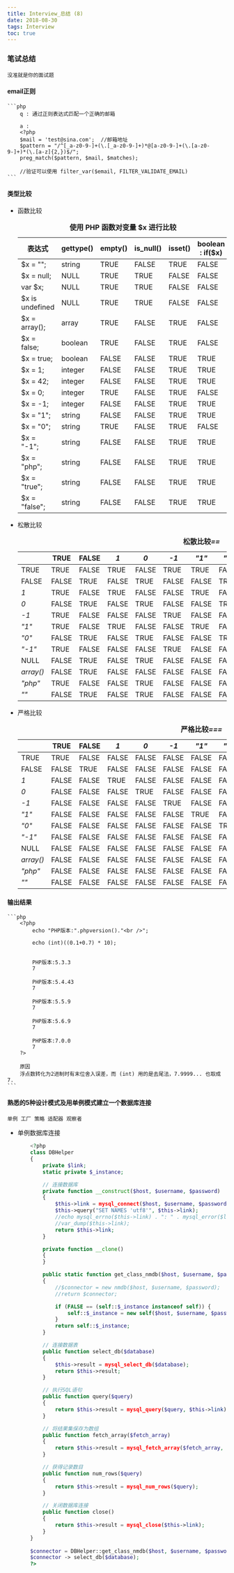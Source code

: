 ```yaml
---
title: Interview_总结 (8)
date: 2018-08-30
tags: Interview
toc: true
---
```


### 笔试总结
    没准就是你的面试题

<!-- more -->

#### email正则
    ```php
        q : 通过正则表达式匹配一个正确的邮箱

        a : 
        <?php 
        $mail = 'test@sina.com';  //邮箱地址
        $pattern = "/^[_a-z0-9-]+(\.[_a-z0-9-]+)*@[a-z0-9-]+(\.[a-z0-9-]+)*(\.[a-z]{2,})$/";
        preg_match($pattern, $mail, $matches);

        //验证可以使用 filter_var($email, FILTER_VALIDATE_EMAIL)
    ```

#### 类型比较
- 函数比较
    <table><caption><strong>使用 PHP 函数对变量 $x</var></var> 进行比较</strong></caption><thead><tr><th>表达式</th><th>gettype()</th><th>empty()</th><th>is_null()</th><th>isset()</th><th>boolean : if($x)</th></tr></thead><tbody class="tbody"><tr><td>$x = "";</td><td>string</td><td>TRUE</td><td>FALSE</td><td>TRUE</td><td>FALSE</td></tr><tr><td>$x = null;</td><td>NULL</td><td>TRUE</td><td>TRUE</td><td>FALSE</td><td>FALSE</td></tr><tr><td>var $x;</td><td>NULL</td><td>TRUE</td><td>TRUE</td><td>FALSE</td><td>FALSE</td></tr><tr><td>$x is undefined</td><td>NULL</td><td>TRUE</td><td>TRUE</td><td>FALSE</td><td>FALSE</td></tr><tr><td>$x = array();</td><td>array</td><td>TRUE</td><td>FALSE</td><td>TRUE</td><td>FALSE</td></tr><tr><td>$x = false;</td><td>boolean</td><td>TRUE</td><td>FALSE</td><td>TRUE</td><td>FALSE</td></tr><tr><td>$x = true;</td><td>boolean</td><td>FALSE</td><td>FALSE</td><td>TRUE</td><td>TRUE</td></tr><tr><td>$x = 1;</td><td>integer</td><td>FALSE</td><td>FALSE</td><td>TRUE</td><td>TRUE</td></tr><tr><td>$x = 42;</td><td>integer</td><td>FALSE</td><td>FALSE</td><td>TRUE</td><td>TRUE</td></tr><tr><td>$x = 0;</td><td>integer</td><td>TRUE</td><td>FALSE</td><td>TRUE</td><td>FALSE</td></tr><tr><td>$x = -1;</td><td>integer</td><td>FALSE</td><td>FALSE</td><td>TRUE</td><td>TRUE</td></tr><tr><td>$x = "1";</td><td>string</td><td>FALSE</td><td>FALSE</td><td>TRUE</td><td>TRUE</td></tr><tr><td>$x = "0";</td><td>string</td><td>TRUE</td><td>FALSE</td><td>TRUE</td><td>FALSE</td></tr><tr><td>$x = "-1";</td><td>string</td><td>FALSE</td><td>FALSE</td><td>TRUE</td><td>TRUE</td></tr><tr><td>$x = "php";</td><td>string</td><td>FALSE</td><td>FALSE</td><td>TRUE</td><td>TRUE</td></tr><tr><td>$x = "true";</td><td>string</td><td>FALSE</td><td>FALSE</td><td>TRUE</td><td>TRUE</td></tr><tr><td>$x = "false";</td><td>string</td><td>FALSE</td><td>FALSE</td><td>TRUE</td><td>TRUE</td></tr></tbody></table>
- 松散比较
    <table><caption><strong>松散比较<em>==</em></strong></caption><thead><tr><th></th><th>TRUE</th><th>FALSE</th><th><em>1</em></th><th><em>0</em></th><th><em>-1</em></th><th><em>"1"</em></th><th><em>"0"</em></th><th><em>"-1"</em></th><th>NULL</th><th><em>array()</em></th><th><em>"php"</em></th><th><em>""</em></th></tr></thead><tbody class="tbody"><tr><td>TRUE</td><td>TRUE</td><td>FALSE</td><td>TRUE</td><td>FALSE</td><td>TRUE</td><td>TRUE</td><td>FALSE</td><td>TRUE</td><td>FALSE</td><td>FALSE</td><td>TRUE</td><td>FALSE</td></tr><tr><td>FALSE</td><td>FALSE</td><td>TRUE</td><td>FALSE</td><td>TRUE</td><td>FALSE</td><td>FALSE</td><td>TRUE</td><td>FALSE</td><td>TRUE</td><td>TRUE</td><td>FALSE</td><td>TRUE</td></tr><tr><td><em>1</em></td><td>TRUE</td><td>FALSE</td><td>TRUE</td><td>FALSE</td><td>FALSE</td><td>TRUE</td><td>FALSE</td><td>FALSE</td><td>FALSE</td><td>FALSE</td><td>FALSE</td><td>FALSE</td></tr><tr><td><em>0</em></td><td>FALSE</td><td>TRUE</td><td>FALSE</td><td>TRUE</td><td>FALSE</td><td>FALSE</td><td>TRUE</td><td>FALSE</td><td>TRUE</td><td>FALSE</td><td>TRUE</td><td>TRUE</td></tr><tr><td><em>-1</em></td><td>TRUE</td><td>FALSE</td><td>FALSE</td><td>FALSE</td><td>TRUE</td><td>FALSE</td><td>FALSE</td><td>TRUE</td><td>FALSE</td><td>FALSE</td><td>FALSE</td><td>FALSE</td></tr><tr><td><em>"1"</em></td><td>TRUE</td><td>FALSE</td><td>TRUE</td><td>FALSE</td><td>FALSE</td><td>TRUE</td><td>FALSE</td><td>FALSE</td><td>FALSE</td><td>FALSE</td><td>FALSE</td><td>FALSE</td></tr><tr><td><em>"0"</em></td><td>FALSE</td><td>TRUE</td><td>FALSE</td><td>TRUE</td><td>FALSE</td><td>FALSE</td><td>TRUE</td><td>FALSE</td><td>FALSE</td><td>FALSE</td><td>FALSE</td><td>FALSE</td></tr><tr><td><em>"-1"</em></td><td>TRUE</td><td>FALSE</td><td>FALSE</td><td>FALSE</td><td>TRUE</td><td>FALSE</td><td>FALSE</td><td>TRUE</td><td>FALSE</td><td>FALSE</td><td>FALSE</td><td>FALSE</td></tr><tr><td>NULL</td><td>FALSE</td><td>TRUE</td><td>FALSE</td><td>TRUE</td><td>FALSE</td><td>FALSE</td><td>FALSE</td><td>FALSE</td><td>TRUE</td><td>TRUE</td><td>FALSE</td><td>TRUE</td></tr><tr><td><em>array()</em></td><td>FALSE</td><td>TRUE</td><td>FALSE</td><td>FALSE</td><td>FALSE</td><td>FALSE</td><td>FALSE</td><td>FALSE</td><td>TRUE</td><td>TRUE</td><td>FALSE</td><td>FALSE</td></tr><tr><td><em>"php"</em></td><td>TRUE</td><td>FALSE</td><td>FALSE</td><td>TRUE</td><td>FALSE</td><td>FALSE</td><td>FALSE</td><td>FALSE</td><td>FALSE</td><td>FALSE</td><td>TRUE</td><td>FALSE</td></tr><tr><td><em>""</em></td><td>FALSE</td><td>TRUE</td><td>FALSE</td><td>TRUE</td><td>FALSE</td><td>FALSE</td><td>FALSE</td><td>FALSE</td><td>TRUE</td><td>FALSE</td><td>FALSE</td><td>TRUE</td></tr></tbody></table>
- 严格比较
    <table><caption><strong>严格比较<em>===</em></strong></caption><thead><tr><th></th><th>TRUE</th><th>FALSE</th><th><em>1</em></th><th><em>0</em></th><th><em>-1</em></th><th><em>"1"</em></th><th><em>"0"</em></th><th><em>"-1"</em></th><th>NULL</th><th><em>array()</em></th><th><em>"php"</em></th><th><em>""</em></th></tr></thead><tbody class="tbody"><tr><td>TRUE</td><td>TRUE</td><td>FALSE</td><td>FALSE</td><td>FALSE</td><td>FALSE</td><td>FALSE</td><td>FALSE</td><td>FALSE</td><td>FALSE</td><td>FALSE</td><td>FALSE</td><td>FALSE</td></tr><tr><td>FALSE</td><td>FALSE</td><td>TRUE</td><td>FALSE</td><td>FALSE</td><td>FALSE</td><td>FALSE</td><td>FALSE</td><td>FALSE</td><td>FALSE</td><td>FALSE</td><td>FALSE</td><td>FALSE</td></tr><tr><td><em>1</em></td><td>FALSE</td><td>FALSE</td><td>TRUE</td><td>FALSE</td><td>FALSE</td><td>FALSE</td><td>FALSE</td><td>FALSE</td><td>FALSE</td><td>FALSE</td><td>FALSE</td><td>FALSE</td></tr><tr><td><em>0</em></td><td>FALSE</td><td>FALSE</td><td>FALSE</td><td>TRUE</td><td>FALSE</td><td>FALSE</td><td>FALSE</td><td>FALSE</td><td>FALSE</td><td>FALSE</td><td>FALSE</td><td>FALSE</td></tr><tr><td><em>-1</em></td><td>FALSE</td><td>FALSE</td><td>FALSE</td><td>FALSE</td><td>TRUE</td><td>FALSE</td><td>FALSE</td><td>FALSE</td><td>FALSE</td><td>FALSE</td><td>FALSE</td><td>FALSE</td></tr><tr><td><em>"1"</em></td><td>FALSE</td><td>FALSE</td><td>FALSE</td><td>FALSE</td><td>FALSE</td><td>TRUE</td><td>FALSE</td><td>FALSE</td><td>FALSE</td><td>FALSE</td><td>FALSE</td><td>FALSE</td></tr><tr><td><em>"0"</em></td><td>FALSE</td><td>FALSE</td><td>FALSE</td><td>FALSE</td><td>FALSE</td><td>FALSE</td><td>TRUE</td><td>FALSE</td><td>FALSE</td><td>FALSE</td><td>FALSE</td><td>FALSE</td></tr><tr><td><em>"-1"</em></td><td>FALSE</td><td>FALSE</td><td>FALSE</td><td>FALSE</td><td>FALSE</td><td>FALSE</td><td>FALSE</td><td>TRUE</td><td>FALSE</td><td>FALSE</td><td>FALSE</td><td>FALSE</td></tr><tr><td>NULL</td><td>FALSE</td><td>FALSE</td><td>FALSE</td><td>FALSE</td><td>FALSE</td><td>FALSE</td><td>FALSE</td><td>FALSE</td><td>TRUE</td><td>FALSE</td><td>FALSE</td><td>FALSE</td></tr><tr><td><em>array()</em></td><td>FALSE</td><td>FALSE</td><td>FALSE</td><td>FALSE</td><td>FALSE</td><td>FALSE</td><td>FALSE</td><td>FALSE</td><td>FALSE</td><td>TRUE</td><td>FALSE</td><td>FALSE</td></tr><tr><td><em>"php"</em></td><td>FALSE</td><td>FALSE</td><td>FALSE</td><td>FALSE</td><td>FALSE</td><td>FALSE</td><td>FALSE</td><td>FALSE</td><td>FALSE</td><td>FALSE</td><td>TRUE</td><td>FALSE</td></tr><tr><td><em>""</em></td><td>FALSE</td><td>FALSE</td><td>FALSE</td><td>FALSE</td><td>FALSE</td><td>FALSE</td><td>FALSE</td><td>FALSE</td><td>FALSE</td><td>FALSE</td><td>FALSE</td><td>TRUE</td></tr></tbody></table>

#### 输出结果
    ```php
        <?php
            echo "PHP版本:".phpversion()."<br />";

            echo (int)((0.1+0.7) * 10);


            PHP版本:5.3.3
            7

            PHP版本:5.4.43
            7

            PHP版本:5.5.9
            7

            PHP版本:5.6.9
            7

            PHP版本:7.0.0
            7
        ?>

        原因
        浮点数转化为2进制时有末位舍入误差，而 (int) 用的是去尾法，7.9999... 也取成 7.
    ```

#### 熟悉的5种设计模式及用单例模式建立一个数据库连接
    单例 工厂 策略 适配器 观察者
- 单例数据库连接
    ```php
        <?php
        class DBHelper
        {
            private $link;
            static private $_instance;

            // 连接数据库
            private function __construct($host, $username, $password)
            {
                $this->link = mysql_connect($host, $username, $password);
                $this->query("SET NAMES 'utf8'", $this->link);
                //echo mysql_errno($this->link) . ": " . mysql_error($link). "n";
                //var_dump($this->link);
                return $this->link;
            }

            private function __clone()
            {
            }

            public static function get_class_nmdb($host, $username, $password)
            {
                //$connector = new nmdb($host, $username, $password);
                //return $connector;

                if (FALSE == (self::$_instance instanceof self)) {
                    self::$_instance = new self($host, $username, $password);
                }
                return self::$_instance;
            }

            // 连接数据表
            public function select_db($database)
            {
                $this->result = mysql_select_db($database);
                return $this->result;
            }

            // 执行SQL语句
            public function query($query)
            {
                return $this->result = mysql_query($query, $this->link);
            }

            // 将结果集保存为数组
            public function fetch_array($fetch_array)
            {
                return $this->result = mysql_fetch_array($fetch_array, MYSQL_ASSOC);
            }

            // 获得记录数目
            public function num_rows($query)
            {
                return $this->result = mysql_num_rows($query);
            }

            // 关闭数据库连接
            public function close()
            {
                return $this->result = mysql_close($this->link);
            }
        }
        
        $connector = DBHelper::get_class_nmdb($host, $username, $password);
        $connector -> select_db($database);
        ?>
    ```



